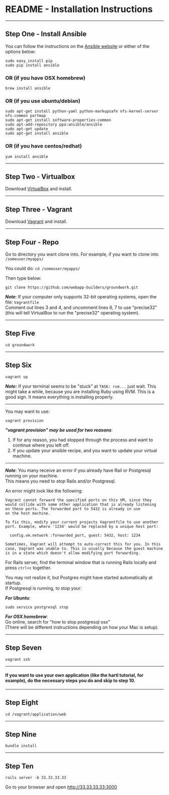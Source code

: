 # README - Installation Instructions

---------------------------------

## Step One - Install Ansible

You can follow the instructions on the [Ansible website](http://docs.ansible.com/intro_installation.html#installing-the-control-machine) or either of the options below:

```
sudo easy_install pip
sudo pip install ansible
```

### OR (if you have OSX homebrew)

```
brew install ansible
```

### OR (if you use ubuntu/debian)

```
sudo apt-get install python-yaml python-markupsafe nfs-kernel-server nfs-common portmap
sudo apt-get install software-properties-common
sudo apt-add-repository ppa:ansible/ansible
sudo apt-get update
sudo apt-get install ansible
```

### OR (if you have centos/redhat)

```
yum install ansible
```

---------------------------------

## Step Two - Virtualbox

Download [VirtualBox](https://www.virtualbox.org/wiki/Downloads) and install.

---------------------------------

## Step Three - Vagrant

Download [Vagrant](http://www.vagrantup.com/downloads) and install.

---------------------------------

## Step Four - Repo

Go to directory you want clone into. For example, if you want to clone into `/someuser/myapps/`

You could do: `cd /someuser/myapps/`

Then type below:
```
git clone https://github.com/webapp-builders/groundwork.git
```
**_Note_**: If your computer only supports 32-bit operating systems, open the file: `Vagrantfile`<br>
Comment out lines 3 and 4, and uncomment lines 6, 7 to use "precise32" <br>
(this will tell VirtualBox to run the "precise32" operating system).

---------------------------------

## Step Five

```
cd groundwork
```

---------------------------------

## Step Six

```
vagrant up
```
**_Note:_** If your terminal seems to be "stuck" at `TASK: rvm...` just wait.  This might take a while, because you are installing Ruby using RVM.  This is a good sign.  It means everything is installing properly.

---------------------------------

You may want to use:
```
vagrant provision
```
**_"vagrant provision" may be used for two reasons_**:<br>
1. If for any reason, you had stopped through the process and want to continue where you left off.<br>
2. If you update your ansible recipe, and you want to update your virtual machine.

---------------------------------

**_Note_**:  You many receive an error if you already have Rail or Postgresql running on your machine. <br>
This means you need to *stop* Rails and/or Postgresql.

An error might look like the following:
```
Vagrant cannot forward the specified ports on this VM, since they
would collide with some other application that is already listening
on these ports. The forwarded port to 5432 is already in use
on the host machine.

To fix this, modify your current projects Vagrantfile to use another
port. Example, where '1234' would be replaced by a unique host port:

  config.vm.network :forwarded_port, guest: 5432, host: 1234

Sometimes, Vagrant will attempt to auto-correct this for you. In this
case, Vagrant was unable to. This is usually because the guest machine
is in a state which doesn't allow modifying port forwarding.
```
For Rails server, find the terminal window that is running Rails locally and press `ctrl+c` together.

You may not realize it, but Postgres might have started automatically at startup.  
If Postgresql is running, to stop your:

**_For Ubuntu_**:
```
sudo service postgresql stop
```

**_For  OSX homebrew_**:<br>
Go online, search for "how to stop postgresql osx"<br>
(There will be different instructions depending on how your Mac is setup).


---------------------------------

## Step Seven

```
vagrant ssh
```

---------------------------------

#### If you want to use your own application (like the hartl tutorial, for example), do the necessary steps you do and skip to step 10.

---------------------------------

## Step Eight

```
cd /vagrant/application/web
```

---------------------------------

## Step Nine

```
bundle install
```

---------------------------------

## Step Ten

```
rails server -b 33.33.33.33
```

Go to your browser and open http://33.33.33.33:3000
